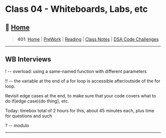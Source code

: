 # Class 04 - Whiteboards, Labs, etc

## 🏡 [**Home**](https://mistidinzy.github.io/ReadingNotes/)

> **401**: [Home](https://bit.ly/3EcMrF6)
|
[PreWork](https://bit.ly/3jzkAa1)
|
[Reading](https://bit.ly/3b8DLDc)
|
[Class Notes](https://bit.ly/3Eglbpb)
|
[DSA Code Challenges](https://bit.ly/3GjNoNG)
>

---

## WB Interviews

! -- overload: using a same-named function with different parameters

!! -- the variable at the end of a for loop is accessible after/outside of the for loop.

Revisit edge cases at the end, to make sure that your code covers what to do if(edge case){do thing}, etc.

Today: timebox total of 2 hours for this, about 45 minutes each, plus time for questions and such

? -- modulo

---
